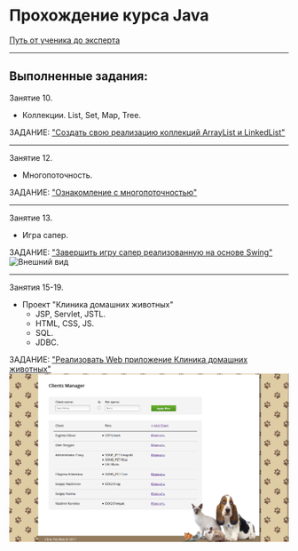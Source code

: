 # Прохождение курса Java 
[Путь от ученика до эксперта](https://www.youtube.com/playlist?list=PLW8mAQ8rFUhKFkuXDTb3PT1GKz0T-lCv6)

---------------------------------
Выполненные задания:
---------------------------------

Занятие 10.
- Коллекции. List, Set, Map, Tree.

ЗАДАНИЕ: ["Создать свою реализацию коллекций ArrayList и LinkedList"](https://github.com/maks-sl/JavaLessons/tree/master/src/main/java/ru/lessons/lesson10)

---------------------------------

Занятие 12.
- Многопоточность.

ЗАДАНИЕ: ["Ознакомление с многопоточностью"](https://github.com/maks-sl/JavaLessons/tree/master/src/main/java/ru/lessons/lesson12)

---------------------------------

Занятие 13.
- Игра сапер.

ЗАДАНИЕ: ["Завершить игру сапер реализованную на основе Swing"](https://github.com/maks-sl/JavaLessons/tree/master/src/main/java/ru/lessons/lesson13)
![Внешний вид](https://github.com/maks-sl/JavaLessons/blob/master/src/main/java/ru/lessons/lesson13/demo/sapper.png)

---------------------------------

Занятия 15-19.
- Проект "Клиника домашних животных"
    - JSP, Servlet, JSTL.
    - HTML, CSS, JS.
    - SQL.
    - JDBC.

ЗАДАНИЕ: ["Реализовать Web приложение Клиника домашних животных"](https://github.com/maks-sl/JavaPetClinic)
![Внешний вид](https://github.com/maks-sl/JavaPetClinic/blob/master/demo/view.png)

